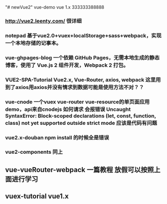 "# newVue2" 
vue-demo vue 1.x
333333388888
### http://vue2.leenty.com/ 很详细
### notepad 基于vue2.0+vuex+localStorage+sass+webpack，实现一个本地存储的记事本。
### vue-ghpages-blog 一个依赖 GitHub Pages，无需本地生成的静态博客，使用了 Vue.js 2 组件开发，Webpack 2 打包。
### VUE2-SPA-Tutorial Vue2.x, Vue-Router, axios, webpack 这里用到了axios用axios并没有情求到数据可能是使用方法不对？？
### vue-cnode  一个vuex vue-router vue-resource的单页面应用demo，api来自cnodejs 如何请求 会报错误  Uncaught SyntaxError: Block-scoped declarations (let, const, function, class) not yet supported outside strict mode 应该是代码有问题
### vue2.x-douban npm install 的时候全是错误
### vue2-components 同上
## vue-vueRouter-webpack 一篇教程 放假可以按照上面进行学习
## vuex-tutorial vue1.x